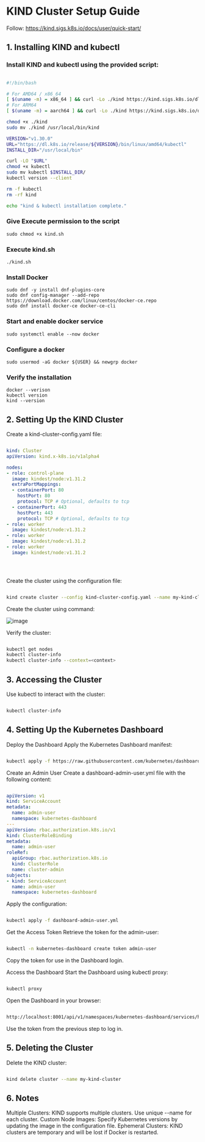 # KIND Cluster Setup Guide
Follow: https://kind.sigs.k8s.io/docs/user/quick-start/

## 1. Installing KIND and kubectl
### Install KIND and kubectl using the provided script:
```bash

#!/bin/bash

# For AMD64 / x86_64
[ $(uname -m) = x86_64 ] && curl -Lo ./kind https://kind.sigs.k8s.io/dl/v0.29.0/kind-linux-amd64
# For ARM64
[ $(uname -m) = aarch64 ] && curl -Lo ./kind https://kind.sigs.k8s.io/dl/v0.29.0/kind-linux-arm64

chmod +x ./kind
sudo mv ./kind /usr/local/bin/kind

VERSION="v1.30.0"
URL="https://dl.k8s.io/release/${VERSION}/bin/linux/amd64/kubectl"
INSTALL_DIR="/usr/local/bin"

curl -LO "$URL"
chmod +x kubectl
sudo mv kubectl $INSTALL_DIR/
kubectl version --client

rm -f kubectl
rm -rf kind

echo "kind & kubectl installation complete."
```
### Give Execute permission to the script
```
sudo chmod +x kind.sh
```
### Execute kind.sh
```
./kind.sh
```

### Install Docker
```
sudo dnf -y install dnf-plugins-core
sudo dnf config-manager --add-repo https://download.docker.com/linux/centos/docker-ce.repo
sudo dnf install docker-ce docker-ce-cli
```
### Start and enable docker service
```
sudo systemctl enable --now docker
```

### Configure a docker
```
sudo usermod -aG docker ${USER} && newgrp docker
```

### Verify the installation
```
docker --verison
kubectl version
kind --version
```

## 2. Setting Up the KIND Cluster
Create a kind-cluster-config.yaml file:

```yaml

kind: Cluster
apiVersion: kind.x-k8s.io/v1alpha4

nodes:
- role: control-plane
  image: kindest/node:v1.31.2
  extraPortMappings:
  - containerPort: 80
    hostPort: 80
    protocol: TCP # Optional, defaults to tcp
  - containerPort: 443
    hostPort: 443
    protocol: TCP # Optional, defaults to tcp
- role: worker
  image: kindest/node:v1.31.2
- role: worker
  image: kindest/node:v1.31.2
- role: worker
  image: kindest/node:v1.31.2


 


```
Create the cluster using the configuration file:

```bash

kind create cluster --config kind-cluster-config.yaml --name my-kind-cluster
```
Create the cluster using command:

![image](https://github.com/user-attachments/assets/de72bbb5-b11a-4576-907c-9dfe300c8162)


Verify the cluster:

```bash

kubectl get nodes
kubectl cluster-info
kubectl cluster-info --context=<context>
```
## 3. Accessing the Cluster
Use kubectl to interact with the cluster:
```bash

kubectl cluster-info
```


## 4. Setting Up the Kubernetes Dashboard
Deploy the Dashboard
Apply the Kubernetes Dashboard manifest:
```bash

kubectl apply -f https://raw.githubusercontent.com/kubernetes/dashboard/v2.7.0/aio/deploy/recommended.yaml
```
Create an Admin User
Create a dashboard-admin-user.yml file with the following content:

```yaml

apiVersion: v1
kind: ServiceAccount
metadata:
  name: admin-user
  namespace: kubernetes-dashboard
---
apiVersion: rbac.authorization.k8s.io/v1
kind: ClusterRoleBinding
metadata:
  name: admin-user
roleRef:
  apiGroup: rbac.authorization.k8s.io
  kind: ClusterRole
  name: cluster-admin
subjects:
- kind: ServiceAccount
  name: admin-user
  namespace: kubernetes-dashboard
```
Apply the configuration:

```bash

kubectl apply -f dashboard-admin-user.yml
```
Get the Access Token
Retrieve the token for the admin-user:

```bash

kubectl -n kubernetes-dashboard create token admin-user
```
Copy the token for use in the Dashboard login.

Access the Dashboard
Start the Dashboard using kubectl proxy:

```bash

kubectl proxy
```
Open the Dashboard in your browser:

```bash

http://localhost:8001/api/v1/namespaces/kubernetes-dashboard/services/https:kubernetes-dashboard:/proxy/
```
Use the token from the previous step to log in.

## 5. Deleting the Cluster
Delete the KIND cluster:
```bash

kind delete cluster --name my-kind-cluster
```

## 6. Notes

Multiple Clusters: KIND supports multiple clusters. Use unique --name for each cluster.
Custom Node Images: Specify Kubernetes versions by updating the image in the configuration file.
Ephemeral Clusters: KIND clusters are temporary and will be lost if Docker is restarted.

